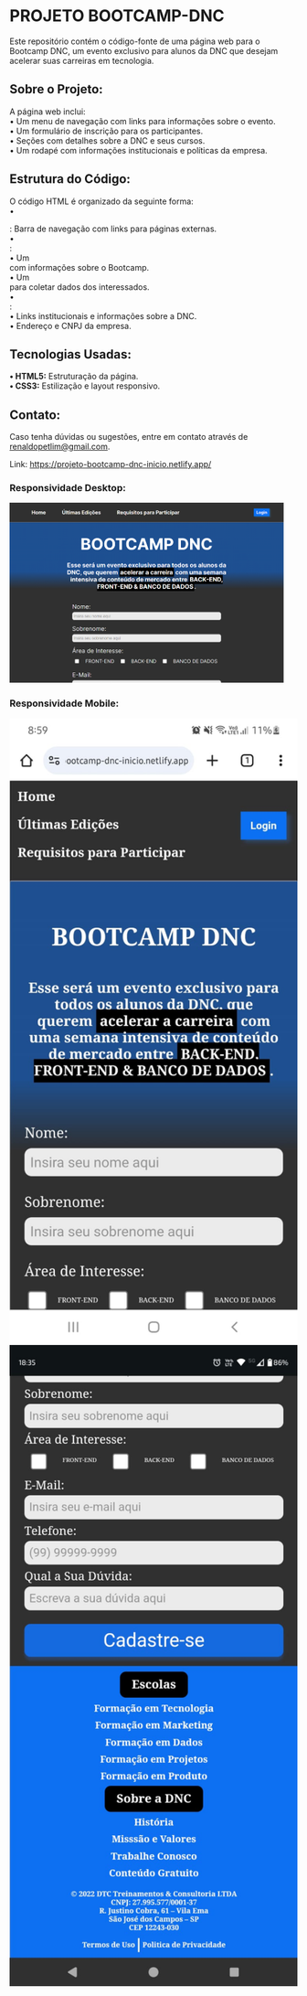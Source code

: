 # PROJETO BOOTCAMP-DNC
Este repositório contém o código-fonte de uma página web para o Bootcamp DNC, um evento exclusivo para alunos da DNC que desejam acelerar suas carreiras em tecnologia.

## Sobre o Projeto:
A página web inclui: <br>
• Um menu de navegação com links para informações sobre o evento. <br>
• Um formulário de inscrição para os participantes. <br>
• Seções com detalhes sobre a DNC e seus cursos. <br>
• Um rodapé com informações institucionais e políticas da empresa.

## Estrutura do Código:
O código HTML é organizado da seguinte forma: <br>
• <nav>: Barra de navegação com links para páginas externas. <br>
• <main>: <br>
    • Um <article> com informações sobre o Bootcamp. <br>
    • Um <form> para coletar dados dos interessados. <br>
• <footer>: <br>
    • Links institucionais e informações sobre a DNC. <br>
    • Endereço e CNPJ da empresa. <br>

## Tecnologias Usadas: 
<b>• HTML5:</b> Estruturação da página. <br>
<b>• CSS3:</b> Estilização e layout responsivo.

## Contato:
Caso tenha dúvidas ou sugestões, entre em contato através de renaldopetlim@gmail.com.

Link: https://projeto-bootcamp-dnc-inicio.netlify.app/

### Responsividade Desktop:
<img src="/readme/bootcamp-pc.png" width="480px">

### Responsividade Mobile:
<img src="/readme/bootcamp-mobile.jpg" width="720px"> <br>
<img src="/readme/bootcamp-mobile-2.jpg" width="720px">

